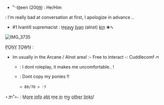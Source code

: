  - ˚˓˒ 6̲teen (200̲9̲) : He/Him


 : I'm really bad at conversation at first, I apologize in advance  ..

 - #1 Ivantill supremacist : H̲e̲a̲v̲y̲ I̲v̲a̲n̲ (alnst)  k̲i̲n̲ ❀∿


![IMG_3735](https://github.com/user-attachments/assets/d53d01be-afa3-454f-9dcc-1a7b9433d373)

P̲O̲N̲Y̲ T̲O̲W̲N̲ :

 - Im usually in the Arcane / Alnst area!  :- Free to interact -:  Cuddlecomf ꪔ


   - : I dont roleplay, it makes me uncomfortable.. !


   - : Dont copy my ponies ‼️


         < 89/70 > 𓏲𑁘 
⋆౨ৎ˚⟡˖ ࣪: M̲o̲r̲e̲ i̲n̲f̲o̲ a̲b̲t̲ m̲e̲ i̲n̲ m̲y̲ o̲t̲h̲e̲r̲ l̲i̲n̲k̲s̲! 
